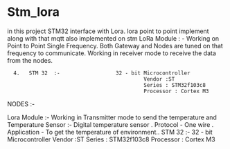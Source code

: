 # Stm_lora
in this project STM32 interface with Lora. lora point to point implement along with that mqtt also implemented on stm 
LoRa Module : -  Working on Point to Point Single Frequency. Both Gateway and Nodes  are tuned on that  frequency to communicate. Working in receiver mode to receive the data from the nodes.

      4.   STM 32  :-                  32 - bit Microcontroller 
                                                Vendor :ST 
                                                Series : STM32f103c8
                                                Processor : Cortex M3
                                


NODES :-

Lora Module :-            Working in Transmitter mode to send the temperature and             
Temperature Sensor :-    Digital temperature sensor .
                                     Protocol - One wire  .
                                     Application - To get the temperature of environment.. 
   STM 32  :-                  32 - bit Microcontroller 
                               Vendor :ST 
                               Series : STM32f103c8 
                              Processor : Cortex M3 

